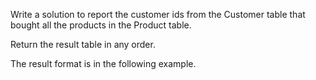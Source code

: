 Write a solution to report the customer ids from the Customer table that bought all the products in the Product table.

Return the result table in any order.

The result format is in the following example.